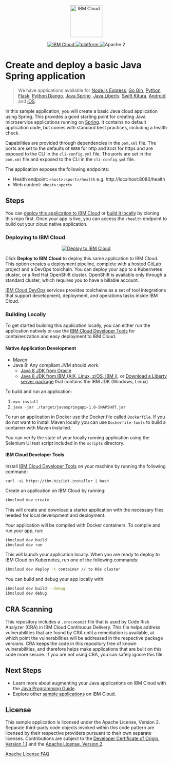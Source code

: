 <p align="center">
    <a href="https://cloud.ibm.com">
        <img src="https://cloud.ibm.com/media/docs/developer-appservice/resources/ibm-cloud.svg" height="100" alt="IBM Cloud">
    </a>
</p>


<p align="center">
    <a href="https://cloud.ibm.com">
    <img src="https://img.shields.io/badge/IBM%20Cloud-powered-blue.svg" alt="IBM Cloud">
    </a>
    <a href="https://www.ibm.com/developerworks/learn/java/">
    <img src="https://img.shields.io/badge/platform-java-lightgrey.svg?style=flat" alt="platform">
    </a>
    <img src="https://img.shields.io/badge/license-Apache2-blue.svg?style=flat" alt="Apache 2">
</p>


# Create and deploy a basic Java Spring application

> We have applications available for [Node.js Express](https://github.com/IBM/node-express-app), [Go Gin](https://github.com/IBM/go-gin-app), [Python Flask](https://github.com/IBM/python-flask-app), [Python Django](https://github.com/IBM/python-django-app), [Java Spring](https://github.com/IBM/java-spring-app), [Java Liberty](https://github.com/IBM/java-liberty-app), [Swift Kitura](https://github.com/IBM/swift-kitura-app), [Android](https://github.com/IBM/android-app), and [iOS](https://github.com/IBM/ios-app).

In this sample application, you will create a basic Java cloud application using Spring. This provides a good starting point for creating Java microservice applications running on [Spring](https://spring.io/). It contains no default application code, but comes with standard best practices, including a health check.

Capabilities are provided through dependencies in the `pom.xml` file. The ports are set to the defaults of `8080` for http and `8443` for https and are exposed to the CLI in the `cli-config.yml` file. The ports are set in the `pom.xml` file and exposed to the CLI in the `cli-config.yml` file.

The application exposes the following endpoints:
* Health endpoint: `<host>:<port>/health` e.g. http://localhost:8080/health
* Web content: `<host>:<port>`

## Steps

You can [deploy this application to IBM Cloud](https://cloud.ibm.com/developer/appservice/create-app?starterKit=9798dc4d-25be-3b5f-b0b3-42a5f90fafbc) or [build it locally](#building-locally) by cloning this repo first. Once your app is live, you can access the `/health` endpoint to build out your cloud native application.

### Deploying to IBM Cloud

<p align="center">
    <a href="https://cloud.ibm.com/developer/appservice/create-app?starterKit=9798dc4d-25be-3b5f-b0b3-42a5f90fafbc">
    <img src="https://cloud.ibm.com/devops/setup/deploy/button_x2.png" alt="Deploy to IBM Cloud">
    </a>
</p>

Click **Deploy to IBM Cloud** to deploy this same application to IBM Cloud. This option creates a deployment pipeline, complete with a hosted GitLab project and a DevOps toolchain. You can deploy your app to a Kubernetes cluster, or a Red Hat OpenShift cluster. OpenShift is available only through a standard cluster, which requires you to have a billable account.

[IBM Cloud DevOps](https://www.ibm.com/cloud/devops) services provides toolchains as a set of tool integrations that support development, deployment, and operations tasks inside IBM Cloud.

### Building Locally

To get started building this application locally, you can either run the application natively or use the [IBM Cloud Developer Tools](https://cloud.ibm.com/docs/cli?topic=cloud-cli-getting-started) for containerization and easy deployment to IBM Cloud.

#### Native Application Development

* [Maven](https://maven.apache.org/install.html)
* Java 8: Any compliant JVM should work.
  * [Java 8 JDK from Oracle](http://www.oracle.com/technetwork/java/javase/downloads/index.html)
  * [Java 8 JDK from IBM (AIX, Linux, z/OS, IBM i)](http://www.ibm.com/developerworks/java/jdk/),
    or [Download a Liberty server package](https://developer.ibm.com/assets/wasdev/#filter/assetTypeFilters=PRODUCT)
    that contains the IBM JDK (Windows, Linux)

To build and run an application:

1. `mvn install`
2. `java -jar ./target/javaspringapp-1.0-SNAPSHOT.jar`

To run an application in Docker use the Docker file called `Dockerfile`. If you do not want to install Maven locally you can use `Dockerfile-tools` to build a container with Maven installed.

You can verify the state of your locally running application using the Selenium UI test script included in the `scripts` directory.

#### IBM Cloud Developer Tools

Install [IBM Cloud Developer Tools](https://cloud.ibm.com/docs/cli?topic=cloud-cli-getting-started) on your machine by running the following command:
```
curl -sL https://ibm.biz/idt-installer | bash
```

Create an application on IBM Cloud by running:

```bash
ibmcloud dev create
```

This will create and download a starter application with the necessary files needed for local development and deployment.

Your application will be compiled with Docker containers. To compile and run your app, run:

```bash
ibmcloud dev build
ibmcloud dev run
```

This will launch your application locally. When you are ready to deploy to IBM Cloud on Kubernetes, run one of the following commands:

```bash
ibmcloud dev deploy -t container // to K8s cluster
```

You can build and debug your app locally with:

```bash
ibmcloud dev build --debug
ibmcloud dev debug
```

## CRA Scanning 

This repository includes a `.cracveomit` file that is used by Code Risk Analyzer (CRA) in IBM Cloud Continuous Delivery. This file helps address vulnerabilities that are found by CRA until a remediation is available, at which point the vulnerabilities will be addressed in the respective package versions. CRA keeps the code in this repository free of known vulnerabilities, and therefore helps make applications that are built on this code more secure. If you are not using CRA, you can safely ignore this file.

## Next Steps

* Learn more about augmenting your Java applications on IBM Cloud with the [Java Programming Guide](https://cloud.ibm.com/docs/java?topic=java-getting-started).
* Explore other [sample applications](https://cloud.ibm.com/developer/appservice/starter-kits) on IBM Cloud.

## License

This sample application is licensed under the Apache License, Version 2. Separate third-party code objects invoked within this code pattern are licensed by their respective providers pursuant to their own separate licenses. Contributions are subject to the [Developer Certificate of Origin, Version 1.1](https://developercertificate.org/) and the [Apache License, Version 2](https://www.apache.org/licenses/LICENSE-2.0.txt).

[Apache License FAQ](https://www.apache.org/foundation/license-faq.html#WhatDoesItMEAN)
